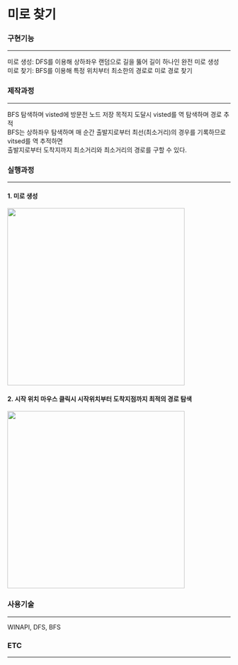 # 미로 찾기

<h3> 구현기능 </h3> <hr>
미로 생성: DFS를 이용해 상하좌우 랜덤으로 길을 뚫어 길이 하나인 완전 미로 생성<br>
미로 찾기: BFS를 이용해 특정 위치부터 최소한의 경로로 미로 경로 찾기<br>

<h3> 제작과정 </h3> <hr>
BFS 탐색하며 visted에 방문전 노드 저장 목적지 도달시 visted를 역 탐색하며 경로 추적<br>
BFS는 상하좌우 탐색하며 매 순간 출발지로부터 최선(최소거리)의 경우를 기록하므로 vitsed를 역 추적하면<br>
출발지로부터 도착지까지 최소거리와 최소거리의 경로를 구할 수 있다.<br>

<h3> 실행과정 </h3> <hr>

#### 1. 미로 생성
<img src="https://user-images.githubusercontent.com/69779719/174023636-c5ff02f9-dae3-4f28-934e-28507dbe522f.png" width="400" height="400"/>

#### 2. 시작 위치 마우스 클릭시 시작위치부터 도착지점까지 최적의 경로 탐색
<img src="https://user-images.githubusercontent.com/69779719/174023625-535d07bd-e4df-4bb4-97e4-340ed570eab7.png" width="400" height="400"/>

<h3> 사용기술 </h3> <hr>
WINAPI, DFS, BFS

<h3> ETC </h3> <hr>
